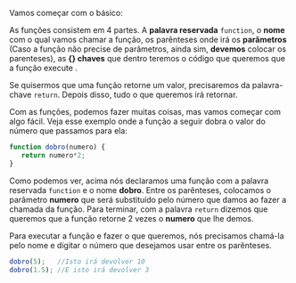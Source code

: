 Vamos começar com o básico:

As funções consistem em 4 partes. A **palavra reservada** `function`, o **nome** com o qual vamos chamar a função, os parênteses onde irá os **parâmetros**  (Caso a função não precise de parâmetros, ainda sim, **devemos** colocar os parenteses), as **{} chaves** que dentro teremos o código que queremos que a função execute .

Se quisermos que uma função retorne um valor, precisaremos da palavra-chave `return`. Depois disso, tudo o que queremos irá retornar.

Com as funções, podemos fazer muitas coisas, mas vamos começar com algo fácil. Veja esse exemplo onde a função a seguir dobra o valor do número que passamos para ela:

```javascript
function dobro(numero) {
   return numero*2;
}
```
Como podemos ver, acima nós declaramos uma função com a palavra reservada `function` e o nome **dobro**. Entre os parênteses, colocamos o parâmetro **numero** que será substituído pelo número que damos ao fazer a chamada da função. Para terminar, com a palavra `return` dizemos que queremos que a função retorne 2 vezes o **numero** que lhe demos.

Para executar a função e fazer o que queremos, nós precisamos chamá-la pelo nome e digitar o número que desejamos usar entre os parênteses.

```javascript
dobro(5);   //Isto irá devolver 10
dobro(1.5); //E isto irá devolver 3
```
